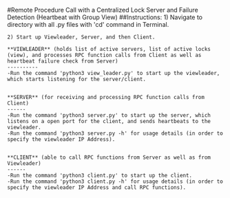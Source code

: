 #Remote Procedure Call with a Centralized Lock Server and Failure Detection (Heartbeat with Group View) 
##Instructions:
	1) Navigate to directory with all .py files with 'cd' command in Terminal.
	
	2) Start up Viewleader, Server, and then Client. 
	
	**VIEWLEADER** (holds list of active servers, list of active locks (view), and processes RPC function calls from Client as well as heartbeat failure check from Server)
	----------
	-Run the command 'python3 view_leader.py' to start up the viewleader, which starts listening for the server/client.


	**SERVER** (for receiving and processing RPC function calls from Client)
	------
	-Run the command 'python3 server.py' to start up the server, which listens on a open port for the client, and sends heartbeats to the viewleader.
	-Run the command 'python3 server.py -h' for usage details (in order to specify the viewleader IP Address).
	

	**CLIENT** (able to call RPC functions from Server as well as from Viewleader)
	------
	-Run the command 'python3 client.py' to start up the client. 
	-Run the command 'python3 client.py -h' for usage details (in order to specify the viewleader IP Address and call RPC functions).

